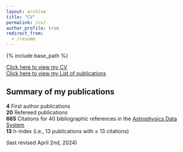 ```yaml
---
layout: archive
title: "CV"
permalink: /cv/
author_profile: true
redirect_from:
  - /resume
---
```


{% include base_path %}

[Click here to view my CV](https://sebastian-zieba.github.io/files/zieba_CV_April_02_2024.pdf)  
[Click here to view my List of publications](https://sebastian-zieba.github.io/files/zieba_list_of_publications_April_02_2024.pdf)

Summary of my publications
--------------------------

**4** First author publications  
**20** Refereed publications  
**665** Citations for 40 bibliographic references in the [Astrophysics Data System](
https://ui.adsabs.harvard.edu/user/libraries/1ryuxALvQN2rWE-86p4lCQ)  
**13** h-index (i.e., 13 publications with ≥ 13 citations)  


(last revised April 2nd, 2024)

